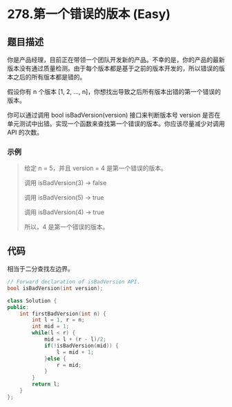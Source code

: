 # 278.第一个错误的版本 (Easy)

## 题目描述

你是产品经理，目前正在带领一个团队开发新的产品。不幸的是，你的产品的最新版本没有通过质量检测。由于每个版本都是基于之前的版本开发的，所以错误的版本之后的所有版本都是错的。

假设你有 n 个版本 [1, 2, ..., n]，你想找出导致之后所有版本出错的第一个错误的版本。

你可以通过调用 bool isBadVersion(version) 接口来判断版本号 version 是否在单元测试中出错。实现一个函数来查找第一个错误的版本。你应该尽量减少对调用 API 的次数。

### 示例

> 给定 n = 5，并且 version = 4 是第一个错误的版本。
> 
> 调用 isBadVersion(3) -> false
> 
> 调用 isBadVersion(5) -> true
> 
> 调用 isBadVersion(4) -> true
> 
> 所以，4 是第一个错误的版本。 

## 代码

相当于二分查找左边界。

```c++
// Forward declaration of isBadVersion API.
bool isBadVersion(int version);

class Solution {
public:
    int firstBadVersion(int n) {
        int l = 1, r = n;
        int mid = 1;
        while(l < r) {
            mid = l + (r - l)/2;
            if(!isBadVersion(mid)) {
                l = mid + 1;
            }else {
                r = mid;
            }
        }
        return l;
    }
};
```